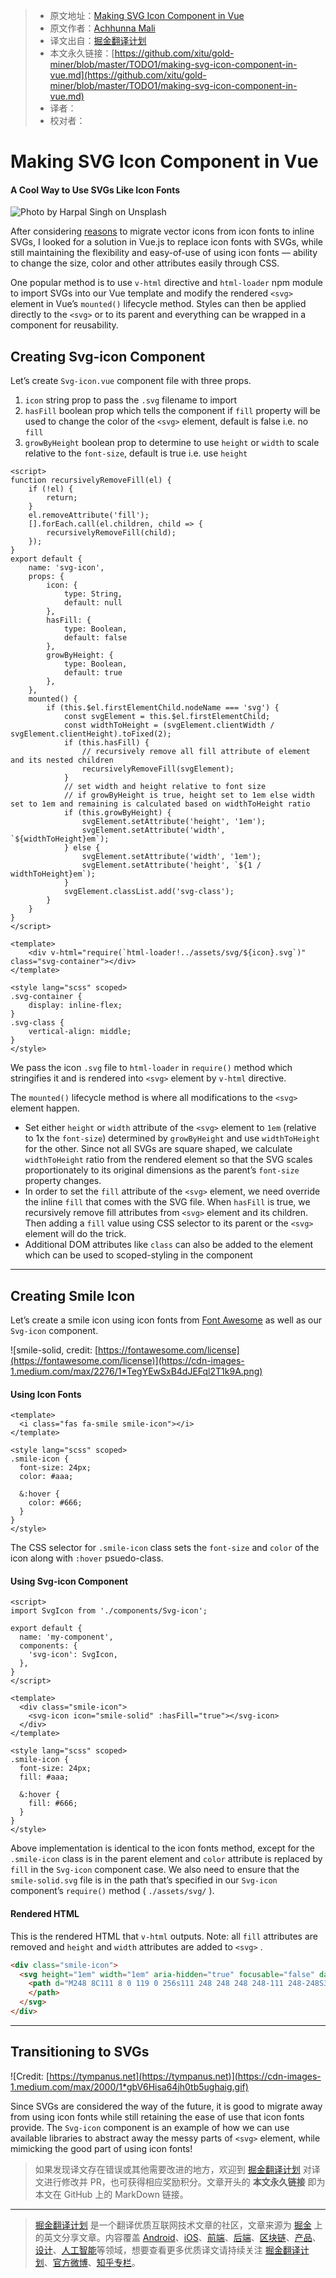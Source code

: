 > * 原文地址：[Making SVG Icon Component in Vue](https://medium.com/js-dojo/making-svg-icon-component-in-vue-cb7fac70e758)
> * 原文作者：[Achhunna Mali](https://medium.com/@achhunna)
> * 译文出自：[掘金翻译计划](https://github.com/xitu/gold-miner)
> * 本文永久链接：[https://github.com/xitu/gold-miner/blob/master/TODO1/making-svg-icon-component-in-vue.md](https://github.com/xitu/gold-miner/blob/master/TODO1/making-svg-icon-component-in-vue.md)
> * 译者：
> * 校对者：

# Making SVG Icon Component in Vue

#### A Cool Way to Use SVGs Like Icon Fonts

![Photo by [Harpal Singh](https://unsplash.com/@aquatium?utm_source=medium&utm_medium=referral) on [Unsplash](https://unsplash.com?utm_source=medium&utm_medium=referral)](https://cdn-images-1.medium.com/max/12000/0*bac2YeLYkqgbsZuH)

After considering [reasons](https://www.keycdn.com/blog/icon-fonts-vs-svgs) to migrate vector icons from icon fonts to inline SVGs, I looked for a solution in Vue.js to replace icon fonts with SVGs, while still maintaining the flexibility and easy-of-use of using icon fonts — ability to change the size, color and other attributes easily through CSS.

One popular method is to use `v-html` directive and `html-loader` npm module to import SVGs into our Vue template and modify the rendered `<svg>` element in Vue’s `mounted()` lifecycle method. Styles can then be applied directly to the `<svg>` or to its parent and everything can be wrapped in a component for reusability.

## Creating Svg-icon Component

Let’s create `Svg-icon.vue` component file with three props.

1. `icon` string prop to pass the `.svg` filename to import
2. `hasFill` boolean prop which tells the component if `fill` property will be used to change the color of the `<svg>` element, default is false i.e. no `fill`
3. `growByHeight` boolean prop to determine to use `height` or `width` to scale relative to the `font-size`, default is true i.e. use `height`

```Vue
<script>
function recursivelyRemoveFill(el) {
    if (!el) {
        return;
    }
    el.removeAttribute('fill');
    [].forEach.call(el.children, child => {
        recursivelyRemoveFill(child);
    });
}
export default {
    name: 'svg-icon',
    props: {
        icon: {
            type: String,
            default: null
        },
        hasFill: {
            type: Boolean,
            default: false
        },
        growByHeight: {
            type: Boolean,
            default: true
        },
    },
    mounted() {
        if (this.$el.firstElementChild.nodeName === 'svg') {
            const svgElement = this.$el.firstElementChild;
            const widthToHeight = (svgElement.clientWidth / svgElement.clientHeight).toFixed(2);
            if (this.hasFill) {
                // recursively remove all fill attribute of element and its nested children
                recursivelyRemoveFill(svgElement);
            }
            // set width and height relative to font size
            // if growByHeight is true, height set to 1em else width set to 1em and remaining is calculated based on widthToHeight ratio
            if (this.growByHeight) {
                svgElement.setAttribute('height', '1em');
                svgElement.setAttribute('width', `${widthToHeight}em`);
            } else {
                svgElement.setAttribute('width', '1em');
                svgElement.setAttribute('height', `${1 / widthToHeight}em`);
            }
            svgElement.classList.add('svg-class');
        }
    }
}
</script>

<template>
    <div v-html="require(`html-loader!../assets/svg/${icon}.svg`)" class="svg-container"></div>
</template>

<style lang="scss" scoped>
.svg-container {
    display: inline-flex;
}
.svg-class {
    vertical-align: middle;
}
</style>
```

We pass the icon `.svg` file to `html-loader` in `require()` method which stringifies it and is rendered into `<svg>` element by `v-html` directive.

The `mounted()` lifecycle method is where all modifications to the `<svg>` element happen.

* Set either `height` or `width` attribute of the `<svg>` element to `1em` (relative to 1x the `font-size`) determined by `growByHeight` and use `widthToHeight` for the other. Since not all SVGs are square shaped, we calculate `widthToHeight` ratio from the rendered element so that the SVG scales proportionately to its original dimensions as the parent’s `font-size` property changes.
* In order to set the `fill` attribute of the `<svg>` element, we need override the inline `fill` that comes with the SVG file. When `hasFill` is true, we recursively remove fill attributes from `<svg>` element and its children. Then adding a `fill` value using CSS selector to its parent or the `<svg>` element will do the trick.
* Additional DOM attributes like `class` can also be added to the element which can be used to scoped-styling in the component

---

## Creating Smile Icon

Let’s create a smile icon using icon fonts from [Font Awesome](https://fontawesome.com/icons/smile?style=solid) as well as our `Svg-icon` component.

![smile-solid, credit: [https://fontawesome.com/license](https://fontawesome.com/license)](https://cdn-images-1.medium.com/max/2276/1*TegYEwSxB4dJEFql2T1k9A.png)

#### Using Icon Fonts

```Vue
<template>
  <i class="fas fa-smile smile-icon"></i>
</template>

<style lang="scss" scoped>
.smile-icon {
  font-size: 24px;
  color: #aaa;

  &:hover {
    color: #666;
  }
}
</style>
```

The CSS selector for `.smile-icon` class sets the `font-size` and `color` of the icon along with `:hover` psuedo-class.

#### Using Svg-icon Component

```Vue
<script>
import SvgIcon from './components/Svg-icon';

export default {
  name: 'my-component',
  components: {
    'svg-icon': SvgIcon,
  },
}
</script>

<template>
  <div class="smile-icon">
    <svg-icon icon="smile-solid" :hasFill="true"></svg-icon>
  </div>
</template>

<style lang="scss" scoped>
.smile-icon {
  font-size: 24px;
  fill: #aaa;

  &:hover {
    fill: #666;
  }
}
</style>
```

Above implementation is identical to the icon fonts method, except for the `.smile-icon` class is in the parent element and `color` attribute is replaced by `fill` in the `Svg-icon` component case. We also need to ensure that the `smile-solid.svg` file is in the path that’s specified in our `Svg-icon` component’s `require()` method ( `./assets/svg/` ).

#### Rendered HTML

This is the rendered HTML that `v-html` outputs. Note: all `fill` attributes are removed and `height` and `width` attributes are added to `<svg>` .

```html
<div class="smile-icon">
  <svg height="1em" width="1em" aria-hidden="true" focusable="false" data-prefix="fas" data-icon="smile" class="svg-inline--fa fa-smile fa-w-16" role="img" xmlns="http://www.w3.org/2000/svg" viewBox="0 0 496 512">
    <path d="M248 8C111 8 0 119 0 256s111 248 248 248 248-111 248-248S385 8 248 8zm80 168c17.7 0 32 14.3 32 32s-14.3 32-32 32-32-14.3-32-32 14.3-32 32-32zm-160 0c17.7 0 32 14.3 32 32s-14.3 32-32 32-32-14.3-32-32 14.3-32 32-32zm194.8 170.2C334.3 380.4 292.5 400 248 400s-86.3-19.6-114.8-53.8c-13.6-16.3 11-36.7 24.6-20.5 22.4 26.9 55.2 42.2 90.2 42.2s67.8-15.4 90.2-42.2c13.4-16.2 38.1 4.2 24.6 20.5z">
    </path>
  </svg>
</div>
```

---

## Transitioning to SVGs

![Credit: [https://tympanus.net](https://tympanus.net)](https://cdn-images-1.medium.com/max/2000/1*gbV6Hisa64jh0tb5ughaig.gif)

Since SVGs are considered the way of the future, it is good to migrate away from using icon fonts while still retaining the ease of use that icon fonts provide. The `Svg-icon` component is an example of how we can use available libraries to abstract away the messy parts of `<svg>` element, while mimicking the good part of using icon fonts!

> 如果发现译文存在错误或其他需要改进的地方，欢迎到 [掘金翻译计划](https://github.com/xitu/gold-miner) 对译文进行修改并 PR，也可获得相应奖励积分。文章开头的 **本文永久链接** 即为本文在 GitHub 上的 MarkDown 链接。

---

> [掘金翻译计划](https://github.com/xitu/gold-miner) 是一个翻译优质互联网技术文章的社区，文章来源为 [掘金](https://juejin.im) 上的英文分享文章。内容覆盖 [Android](https://github.com/xitu/gold-miner#android)、[iOS](https://github.com/xitu/gold-miner#ios)、[前端](https://github.com/xitu/gold-miner#前端)、[后端](https://github.com/xitu/gold-miner#后端)、[区块链](https://github.com/xitu/gold-miner#区块链)、[产品](https://github.com/xitu/gold-miner#产品)、[设计](https://github.com/xitu/gold-miner#设计)、[人工智能](https://github.com/xitu/gold-miner#人工智能)等领域，想要查看更多优质译文请持续关注 [掘金翻译计划](https://github.com/xitu/gold-miner)、[官方微博](http://weibo.com/juejinfanyi)、[知乎专栏](https://zhuanlan.zhihu.com/juejinfanyi)。
